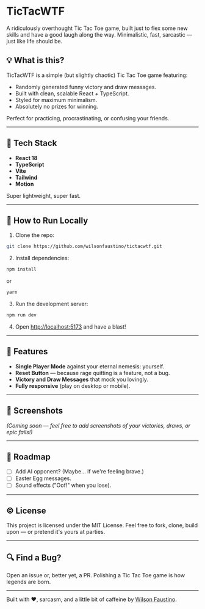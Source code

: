 # TicTacWTF

A ridiculously overthought Tic Tac Toe game, built just to flex some new skills and have a good laugh along the way. Minimalistic, fast, sarcastic — just like life should be.

## 💡 What is this?

TicTacWTF is a simple (but slightly chaotic) Tic Tac Toe game featuring:
- Randomly generated funny victory and draw messages.
- Built with clean, scalable React + TypeScript.
- Styled for maximum minimalism.
- Absolutely no prizes for winning.

Perfect for practicing, procrastinating, or confusing your friends.

---

## 🔧 Tech Stack

- **React 18**
- **TypeScript**
- **Vite**
- **Tailwind**
- **Motion**

Super lightweight, super fast.

---

## 🔄 How to Run Locally

1. Clone the repo:

```bash
git clone https://github.com/wilsonfaustino/tictacwtf.git
```

2. Install dependencies:

```bash
npm install
```

or

```bash
yarn
```

3. Run the development server:

```bash
npm run dev
```

4. Open [http://localhost:5173](http://localhost:5173) and have a blast!

---

## 🌟 Features

- **Single Player Mode** against your eternal nemesis: yourself.
- **Reset Button** — because rage quitting is a feature, not a bug.
- **Victory and Draw Messages** that mock you lovingly.
- **Fully responsive** (play on desktop or mobile).

---

## 📸 Screenshots

*(Coming soon — feel free to add screenshots of your victories, draws, or epic fails!)*

---

## 📅 Roadmap

- [ ] Add AI opponent? (Maybe... if we're feeling brave.)
- [ ] Easter Egg messages.
- [ ] Sound effects ("Oof!" when you lose).

---

## © License

This project is licensed under the MIT License.
Feel free to fork, clone, build upon — or pretend it's yours at parties.

---

## 🔍 Find a Bug?

Open an issue or, better yet, a PR.
Polishing a Tic Tac Toe game is how legends are born.

---


Built with ❤️, sarcasm, and a little bit of caffeine by [Wilson Faustino](https://github.com/wilsonfaustino).

